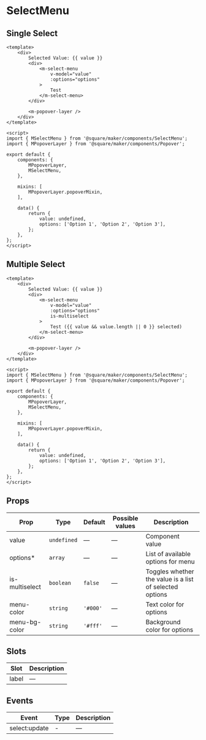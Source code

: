 # SelectMenu

## Single Select
```vue
<template>
	<div>
		Selected Value: {{ value }}
		<div>
			<m-select-menu
				v-model="value"
				:options="options"
			>
				Test
			</m-select-menu>
		</div>

		<m-popover-layer />
	</div>
</template>

<script>
import { MSelectMenu } from '@square/maker/components/SelectMenu';
import { MPopoverLayer } from '@square/maker/components/Popover';

export default {
	components: {
		MPopoverLayer,
		MSelectMenu,
	},

	mixins: [
		MPopoverLayer.popoverMixin,
	],

	data() {
		return {
			value: undefined,
			options: ['Option 1', 'Option 2', 'Option 3'],
		};
	},
};
</script>
```
## Multiple Select
```vue
<template>
	<div>
		Selected Value: {{ value }}
		<div>
			<m-select-menu
				v-model="value"
				:options="options"
				is-multiselect
			>
				Test ({{ value && value.length || 0 }} selected)
			</m-select-menu>
		</div>

		<m-popover-layer />
	</div>
</template>

<script>
import { MSelectMenu } from '@square/maker/components/SelectMenu';
import { MPopoverLayer } from '@square/maker/components/Popover';

export default {
	components: {
		MPopoverLayer,
		MSelectMenu,
	},

	mixins: [
		MPopoverLayer.popoverMixin,
	],

	data() {
		return {
			value: undefined,
			options: ['Option 1', 'Option 2', 'Option 3'],
		};
	},
};
</script>
```


<!-- api-tables:start -->
## Props

| Prop           | Type        | Default  | Possible values | Description                                             |
| -------------- | ----------- | -------- | --------------- | ------------------------------------------------------- |
| value          | `undefined` | —        | —               | Component value                                         |
| options*       | `array`     | —        | —               | List of available options for menu                      |
| is-multiselect | `boolean`   | `false`  | —               | Toggles whether the value is a list of selected options |
| menu-color     | `string`    | `'#000'` | —               | Text color for options                                  |
| menu-bg-color  | `string`    | `'#fff'` | —               | Background color for options                            |


## Slots

| Slot  | Description |
| ----- | ----------- |
| label | —           |


## Events

| Event         | Type | Description |
| ------------- | ---- | ----------- |
| select:update | -    | —           |
<!-- api-tables:end -->
